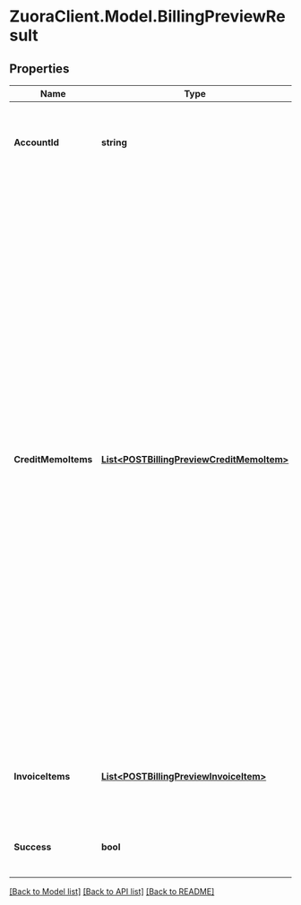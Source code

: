 # ZuoraClient.Model.BillingPreviewResult

## Properties

Name | Type | Description | Notes
------------ | ------------- | ------------- | -------------
**AccountId** | **string** | ID of the customer account to which the billing preview applies.  | [optional] 
**CreditMemoItems** | [**List&lt;POSTBillingPreviewCreditMemoItem&gt;**](POSTBillingPreviewCreditMemoItem.md) | An array of credit memo items returned as the result of the billing preivew request.  **Note:** The credit memo items are only available if you have Invoice Settlement feature enabled. The Invoice Settlement feature is generally available as of Zuora Billing Release 296 (March 2021). This feature includes Unapplied Payments, Credit and Debit Memo, and Invoice Item Settlement. If you want to enable Invoice Settlement, see [Invoice Settlement Enablement and Checklist Guide](https://knowledgecenter.zuora.com/Billing/Billing_and_Payments/Invoice_Settlement/Invoice_Settlement_Migration_Checklist_and_Guide) for more information.  | [optional] 
**InvoiceItems** | [**List&lt;POSTBillingPreviewInvoiceItem&gt;**](POSTBillingPreviewInvoiceItem.md) | An array of invoice items returned as the result of the billing preview request.  | [optional] 
**Success** | **bool** | Returns &#x60;true&#x60; if the request was processed successfully.  | [optional] 

[[Back to Model list]](../README.md#documentation-for-models) [[Back to API list]](../README.md#documentation-for-api-endpoints) [[Back to README]](../README.md)

